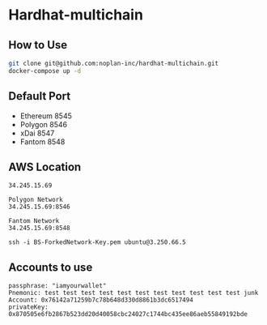 # Hardhat-multichain


## How to Use
```bash
git clone git@github.com:noplan-inc/hardhat-multichain.git
docker-compose up -d
```

## Default Port
- Ethereum 8545
- Polygon 8546
- xDai 8547
- Fantom 8548

## AWS Location
```
34.245.15.69

Polygon Network
34.245.15.69:8546

Fantom Network
34.245.15.69:8548

ssh -i BS-ForkedNetwork-Key.pem ubuntu@3.250.66.5
```

## Accounts to use
```
passphrase: "iamyourwallet"
Pnemonic: test test test test test test test test test test test junk
Account: 0x76142a71259b7c78b648d330d8861b3dc6517494
privateKey: 0x870505e6fb2867b523dd20d40058cbc24027c1744bc435ee86aeb55849192bde
```